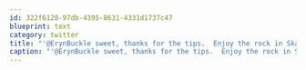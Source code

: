 ```yaml
---
id: 322f6128-97db-4395-8631-4331d1737c47
blueprint: text
category: twitter
title: "'@ErynBuckle sweet, thanks for the tips.  Enjoy the rock in Skaha."
caption: "'@ErynBuckle sweet, thanks for the tips.  Enjoy the rock in Skaha."
---
```

